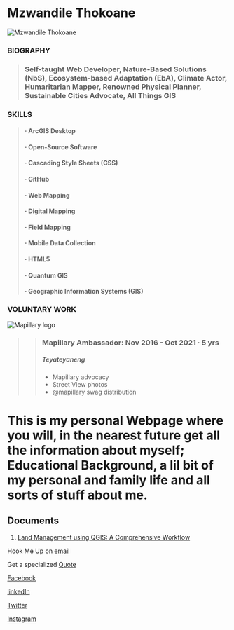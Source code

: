 # Mzwandile Thokoane 

![Mzwandile Thokoane](https://media.licdn.com/dms/image/C5103AQGTSLYS4017cg/profile-displayphoto-shrink_200_200/0/1517535082564?e=1684368000&v=beta&t=eTZWwuZgqUObLVZ8IXkTgxI5PWtbV5bQJ2Gjbs4a0PM)

### **BIOGRAPHY**
> ### **Self-taught Web Developer, Nature-Based Solutions (NbS), Ecosystem-based Adaptation (EbA), Climate Actor, Humaritarian Mapper, Renowned Physical Planner, Sustainable Cities Advocate, All Things GIS**

### **SKILLS**
> #### · ArcGIS Desktop 
> #### · Open-Source Software
> #### · Cascading Style Sheets (CSS)
> #### · GitHub 
> #### · Web Mapping
> #### · Digital Mapping 
> #### · Field Mapping 
> #### · Mobile Data Collection
> #### · HTML5 
> #### · Quantum GIS 
> #### · Geographic Information Systems (GIS)

### **VOLUNTARY WORK**

![Mapillary logo](https://upload.wikimedia.org/wikipedia/commons/thumb/a/a3/Mapillary_logo.svg/240px-Mapillary_logo.svg.png)

>> ### Mapillary Ambassador: Nov 2016 - Oct 2021 · 5 yrs
>> ##### Teyateyaneng 
>> - Mapillary advocacy 
>> - Street View photos
>> - @mapillary swag distribution





# This is my personal Webpage where you will, in the nearest future get all the information about myself; Educational Background, a lil bit of my personal and family life and all sorts of stuff about me.

## Documents 
1. [Land Management using QGIS: A Comprehensive Workflow](https://gamma.app/docs/rqov72b9zju7kcj)

Hook Me Up on [email](https://www.jotform.com/form/230859197599579)

Get a specialized [Quote](https://form.jotform.com/230865993558575) 


[Facebook](https://www.facebook.com/mzwandile.thokoane/)

[linkedIn](https://www.linkedin.com/in/mzwandile-thokoane-697577b1/)

[Twitter](https://twitter.com/thokoane)

[Instagram](https://www.instagram.com/mzwandile_nuts/)
